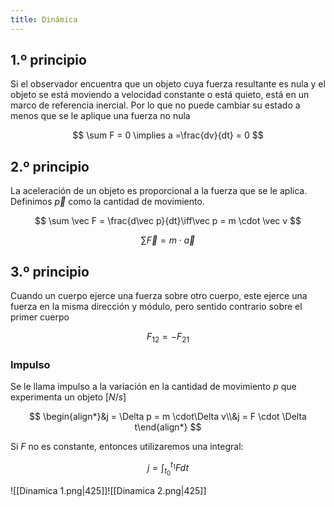 ```yaml
---
title: Dinámica
---
```


## 1.º principio

Si el observador encuentra que un objeto cuya fuerza resultante es nula y el objeto se está moviendo a velocidad constante o está quieto, está en un marco de referencia inercial. Por lo que no puede cambiar su estado a menos que se le aplique una fuerza no nula

$$
\sum F = 0 \implies a =\frac{dv}{dt} = 0
$$

## 2.º principio

La aceleración de un objeto es proporcional a la fuerza que se le aplica. Definimos $\vec p$ como la cantidad de movimiento.

$$
\sum \vec F = \frac{d\vec p}{dt}\iff\vec p = m \cdot \vec v
$$

$$
\sum \vec F = m \cdot \vec a
$$

## 3.º principio

Cuando un cuerpo ejerce una fuerza sobre otro cuerpo, este ejerce una fuerza en la misma dirección y módulo, pero sentido contrario sobre el primer cuerpo

$$
F_{12} = -F_{21}
$$

### Impulso

Se le llama impulso a la variación en la cantidad de movimiento $p$ que experimenta un objeto $[N/s]$

$$
\begin{align*}&j = \Delta p = m \cdot\Delta v\\&j = F \cdot \Delta t\end{align*}
$$

Si $F$ no es constante, entonces utilizaremos una integral:

$$
j = \int_{t_0}^{t_1} Fdt
$$

![[Dinamica 1.png|425]]![[Dinamica 2.png|425]]
